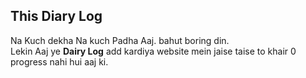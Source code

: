 ## This Diary Log
Na Kuch dekha Na kuch Padha Aaj. bahut boring din.  
Lekin Aaj ye **Dairy Log** add kardiya website mein jaise taise to khair 0 progress nahi hui aaj ki.

